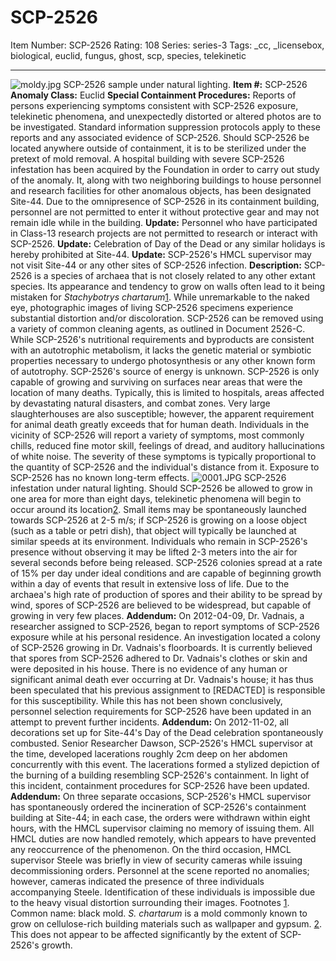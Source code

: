# SCP-2526
Item Number: SCP-2526
Rating: 108
Series: series-3
Tags: _cc, _licensebox, biological, euclid, fungus, ghost, scp, species, telekinetic

---

![moldy.jpg](https://scp-wiki.wdfiles.com/local--files/scp-2526/moldy.jpg)
SCP-2526 sample under natural lighting.
**Item #:** SCP-2526
**Anomaly Class:** Euclid
**Special Containment Procedures:** Reports of persons experiencing symptoms consistent with SCP-2526 exposure, telekinetic phenomena, and unexpectedly distorted or altered photos are to be investigated. Standard information suppression protocols apply to these reports and any associated evidence of SCP-2526.
Should SCP-2526 be located anywhere outside of containment, it is to be sterilized under the pretext of mold removal.
A hospital building with severe SCP-2526 infestation has been acquired by the Foundation in order to carry out study of the anomaly. It, along with two neighboring buildings to house personnel and research facilities for other anomalous objects, has been designated Site-44. Due to the omnipresence of SCP-2526 in its containment building, personnel are not permitted to enter it without protective gear and may not remain idle while in the building.
**Update:** Personnel who have participated in Class-13 research projects are not permitted to research or interact with SCP-2526.
**Update:** Celebration of Day of the Dead or any similar holidays is hereby prohibited at Site-44.
**Update:** SCP-2526's HMCL supervisor may not visit Site-44 or any other sites of SCP-2526 infection.
**Description:** SCP-2526 is a species of archaea that is not closely related to any other extant species. Its appearance and tendency to grow on walls often lead to it being mistaken for _Stachybotrys chartarum_[1](javascript:;). While unremarkable to the naked eye, photographic images of living SCP-2526 specimens experience substantial distortion and/or discoloration. SCP-2526 can be removed using a variety of common cleaning agents, as outlined in Document 2526-C.
While SCP-2526's nutritional requirements and byproducts are consistent with an autotrophic metabolism, it lacks the genetic material or symbiotic properties necessary to undergo photosynthesis or any other known form of autotrophy. SCP-2526's source of energy is unknown.
SCP-2526 is only capable of growing and surviving on surfaces near areas that were the location of many deaths. Typically, this is limited to hospitals, areas affected by devastating natural disasters, and combat zones. Very large slaughterhouses are also susceptible; however, the apparent requirement for animal death greatly exceeds that for human death.
Individuals in the vicinity of SCP-2526 will report a variety of symptoms, most commonly chills, reduced fine motor skill, feelings of dread, and auditory hallucinations of white noise. The severity of these symptoms is typically proportional to the quantity of SCP-2526 and the individual's distance from it. Exposure to SCP-2526 has no known long-term effects.
![0001.JPG](https://scp-wiki.wdfiles.com/local--files/scp-2526/0001.JPG)
SCP-2526 infestation under natural lighting.
Should SCP-2526 be allowed to grow in one area for more than eight days, telekinetic phenomena will begin to occur around its location[2](javascript:;). Small items may be spontaneously launched towards SCP-2526 at 2-5 m/s; if SCP-2526 is growing on a loose object (such as a table or petri dish), that object will typically be launched at similar speeds at its environment. Individuals who remain in SCP-2526's presence without observing it may be lifted 2-3 meters into the air for several seconds before being released.
SCP-2526 colonies spread at a rate of 15% per day under ideal conditions and are capable of beginning growth within a day of events that result in extensive loss of life. Due to the archaea's high rate of production of spores and their ability to be spread by wind, spores of SCP-2526 are believed to be widespread, but capable of growing in very few places.
**Addendum:** On 2012-04-09, Dr. Vadnais, a researcher assigned to SCP-2526, began to report symptoms of SCP-2526 exposure while at his personal residence. An investigation located a colony of SCP-2526 growing in Dr. Vadnais's floorboards. It is currently believed that spores from SCP-2526 adhered to Dr. Vadnais's clothes or skin and were deposited in his house.
There is no evidence of any human or significant animal death ever occurring at Dr. Vadnais's house; it has thus been speculated that his previous assignment to [REDACTED] is responsible for this susceptibility. While this has not been shown conclusively, personnel selection requirements for SCP-2526 have been updated in an attempt to prevent further incidents.
**Addendum:** On 2012-11-02, all decorations set up for Site-44's Day of the Dead celebration spontaneously combusted. Senior Researcher Dawson, SCP-2526's HMCL supervisor at the time, developed lacerations roughly 2cm deep on her abdomen concurrently with this event. The lacerations formed a stylized depiction of the burning of a building resembling SCP-2526's containment.
In light of this incident, containment procedures for SCP-2526 have been updated.
**Addendum:** On three separate occasions, SCP-2526's HMCL supervisor has spontaneously ordered the incineration of SCP-2526's containment building at Site-44; in each case, the orders were withdrawn within eight hours, with the HMCL supervisor claiming no memory of issuing them. All HMCL duties are now handled remotely, which appears to have prevented any reoccurrence of the phenomenon.
On the third occasion, HMCL supervisor Steele was briefly in view of security cameras while issuing decommissioning orders. Personnel at the scene reported no anomalies; however, cameras indicated the presence of three individuals accompanying Steele. Identification of these individuals is impossible due to the heavy visual distortion surrounding their images.
Footnotes
[1](javascript:;). Common name: black mold. _S. chartarum_ is a mold commonly known to grow on cellulose-rich building materials such as wallpaper and gypsum.
[2](javascript:;). This does not appear to be affected significantly by the extent of SCP-2526's growth.